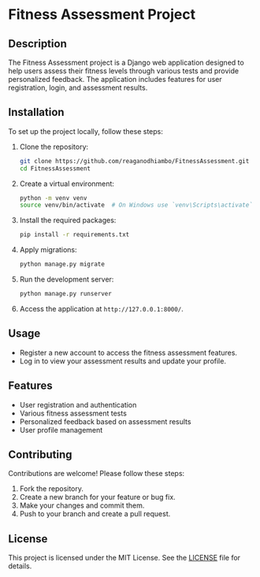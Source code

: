 # Fitness Assessment Project

## Description
The Fitness Assessment project is a Django web application designed to help users assess their fitness levels through various tests and provide personalized feedback. The application includes features for user registration, login, and assessment results.

## Installation
To set up the project locally, follow these steps:

1. Clone the repository:
   ```bash
   git clone https://github.com/reaganodhiambo/FitnessAssessment.git
   cd FitnessAssessment
   ```

2. Create a virtual environment:
   ```bash
   python -m venv venv
   source venv/bin/activate  # On Windows use `venv\Scripts\activate`
   ```

3. Install the required packages:
   ```bash
   pip install -r requirements.txt
   ```

4. Apply migrations:
   ```bash
   python manage.py migrate
   ```

5. Run the development server:
   ```bash
   python manage.py runserver
   ```

6. Access the application at `http://127.0.0.1:8000/`.

## Usage
- Register a new account to access the fitness assessment features.
- Log in to view your assessment results and update your profile.

## Features
- User registration and authentication
- Various fitness assessment tests
- Personalized feedback based on assessment results
- User profile management

## Contributing
Contributions are welcome! Please follow these steps:
1. Fork the repository.
2. Create a new branch for your feature or bug fix.
3. Make your changes and commit them.
4. Push to your branch and create a pull request.

## License
This project is licensed under the MIT License. See the [LICENSE](LICENSE) file for details.
